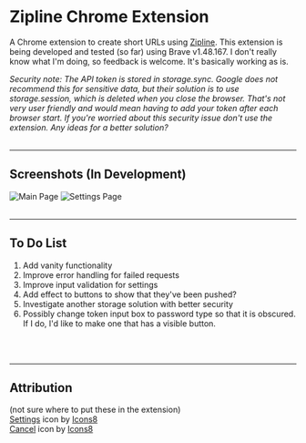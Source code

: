 # Zipline Chrome Extension
A Chrome extension to create short URLs using [Zipline](https://zipline.diced.tech/). This extension is being developed and tested (so far) using Brave v1.48.167. I don't really know what I'm doing, so feedback is welcome. It's basically working as is.

_Security note: The API token is stored in storage.sync. Google does not recommend this for sensitive data, but their solution is to use storage.session, which is deleted when you close the browser. That's not very user friendly and would mean having to add your token after each browser start. If you're worried about this security issue don't use the extension. Any ideas for a better solution?_
<br>
<br>
***
## Screenshots (In Development)

![Main Page](https://h8ks.me/u/yHmiQE.png) ![Settings Page](https://h8ks.me/u/FRpc7u.png)
<br>
<br>
***
## To Do List
1. Add vanity functionality
1. Improve error handling for failed requests
1. Improve input validation for settings
1. Add effect to buttons to show that they've been pushed?
1. Investigate another storage solution with better security
1. Possibly change token input box to password type so that it is obscured. If I do, I'd like to make one that has a visible button.

<br>
<br>

***
## Attribution
(not sure where to put these in the extension)  
<a target="_blank" href="https://icons8.com/icon/2969/settings">Settings</a> icon by <a target="_blank" href="https://icons8.com">Icons8</a> <br>
<a target="_blank" href="https://icons8.com/icon/7703/cancel">Cancel</a> icon by <a target="_blank" href="https://icons8.com">Icons8</a>